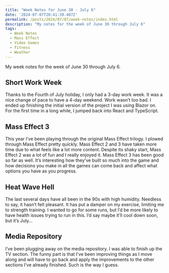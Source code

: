 ```yaml
---
title: "Week Notes for June 30 - July 6"
date: '2024-07-07T20:41:39.407Z'
permalink: /posts/2024/07/07/week-notes/index.html
description: "My notes for the week of June 30 through July 6"
tags:
  - Week Notes
  - Mass Effect
  - Video Games
  - Fitness
  - Weather
---
```


My week notes for the week of June 30 through July 6.
<!-- excerpt -->

## Short Work Week

Thanks to the Fourth of July holiday, I only had a 3-day work week. It was a nice change of pace to have a 4-day weekend. Work wasn’t too bad. I ended up finishing the initial version of the project I was using Blazor on. For the first time in a long while, I jumped back into React and TypeScript.

## Mass Effect 3

This year I’ve been playing through the original Mass Effect trilogy. I plowed through Mass Effect pretty quickly. Mass Effect 2 and 3 have taken more time due to what feels like a lot more content. Despite its shaky start, Mass Effect 2 was a lot of fun and I really enjoyed it. Mass Effect 3 has been good so far as well. It’s interesting how they’ve built so much into the game and how decisions you make in all the games can come back and affect what options you have as you progress.

## Heat Wave Hell

The last several days have all been in the 90s with high humidity. Needless to say, it hasn’t felt pleasant. It has put a damper on my exercise, limiting me to strength training. I wanted to go for some runs, but I’d be more likely to have health issues trying to run in this. I’d say maybe it’ll cool down soon, but it’s July...

## Media Repository

I’ve been plugging away on the media repository. I was able to finish up the TV section. The funny part is that I’ve been improving things as I move along and will have to go back and apply the improvements to the other sections I’ve already finished. Such is the way I guess.